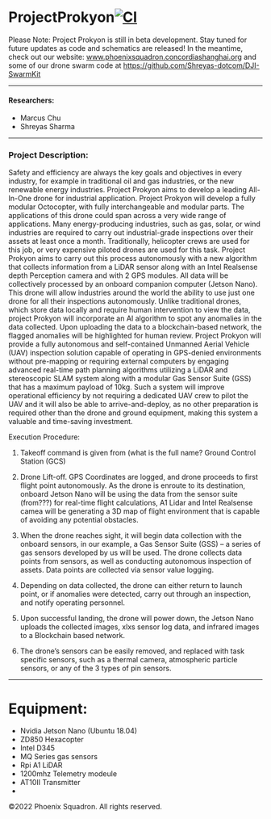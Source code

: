 # ProjectProkyon[![CI](https://github.com/bitcraze/bitcraze-website/workflows/CI/badge.svg)](https://github.com/bitcraze/bitcraze-website/actions?query=workflow%3ACI)


Please Note: 
Project Prokyon is still in beta development. Stay tuned for future updates as code and schematics are released!
In the meantime, check out our website: www.phoenixsquadron.concordiashanghai.org and some of our drone swarm code at https://github.com/Shreyas-dotcom/DJI-SwarmKit


***
#### Researchers: 
- Marcus Chu 
- Shreyas Sharma 


***

### Project Description: 

Safety and efficiency are always the key goals and objectives in every industry, for example in traditional oil and gas industries, or the new renewable energy industries. Project Prokyon aims to develop a leading All-In-One drone for industrial application. Project Prokyon will develop a fully modular Octocopter, with fully interchangeable and modular parts. The applications of this drone could span across a very wide range of applications. Many energy-producing industries, such as gas, solar, or wind industries are required to carry out industrial-grade inspections over their assets at least once a month. Traditionally, helicopter crews are used for this job, or very expensive piloted drones are used for this task. Project Prokyon aims to carry out this process autonomously with a new algorithm that collects information from a LiDAR sensor along with an Intel Realsense depth Perception camera and with 2 GPS modules. All data will be collectively processed by an onboard companion computer (Jetson Nano). This drone will allow industries around the world the ability to use just one drone for all their inspections autonomously. Unlike traditional drones, which store data locally and require human intervention to view the data, project Prokyon will incorporate an AI algorithm to spot any anomalies in the data collected. Upon uploading the data to a blockchain-based network, the flagged anomalies will be highlighted for human review. Project Prokyon will provide a fully autonomous and self-contained Unmanned Aerial Vehicle (UAV) inspection solution capable of operating in GPS-denied environments without pre-mapping or requiring external computers by engaging advanced real-time path planning algorithms utilizing a LiDAR and stereoscopic SLAM system along with a modular Gas Sensor Suite (GSS) that has a maximum payload of 10kg. Such a system will improve operational efficiency by not requiring a dedicated UAV crew to pilot the UAV and it will also be able to arrive-and-deploy, as no other preparation is required other than the drone and ground equipment, making this system a valuable and time-saving investment. 

Execution Procedure:  

1. Takeoff command is given from (what is the full name? Ground Control Station (GCS)  

2. Drone Lift-off. GPS Coordinates are logged, and drone proceeds to first flight point autonomously. As the drone is enroute to its destination, onboard Jetson Nano will be using the data from the sensor suite (from???) for real-time flight calculations, A1 Lidar and Intel Realsense camea will be generating a 3D map of flight environment that is capable of avoiding any potential obstacles.  

3. When the drone reaches sight, it will begin data collection with the onboard sensors, in our example, a Gas Sensor Suite (GSS) – a series of gas sensors developed by us will be used. The drone collects data points from sensors, as well as conducting autonomous inspection of assets. Data points are collected via sensor value logging. 

4. Depending on data collected, the drone can either return to launch point, or if anomalies were detected, carry out through an inspection, and notify operating personnel.  

5. Upon successful landing, the drone will power down, the Jetson Nano uploads the collected images, xlxs sensor log data, and infrared images to a Blockchain based network.  

6. The drone’s sensors can be easily removed, and replaced with task specific sensors, such as a thermal camera, atmospheric particle sensors, or any of the 3 types of pin sensors.  

***
# Equipment: 

* Nvidia Jetson Nano (Ubuntu 18.04)
* ZD850 Hexacopter
* Intel D345
* MQ Series gas sensors
* Rpi A1 LiDAR
* 1200mhz Telemetry modeule
* AT10II Transmitter
* 




©2022 Phoenix Squadron. All rights reserved.
